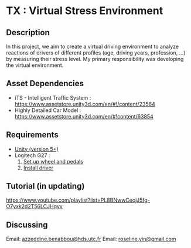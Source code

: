 # TX : Virtual Stress Environment

## Description
In this project, we aim to create a virtual driving environment to analyze reactions of drivers of different profiles (age, driving years, profession, …) by measuring their stress level. My primary responsibility was developing the virtual environment.

## Asset Dependencies
- iTS - Intelligent Traffic System : https://www.assetstore.unity3d.com/en/#!/content/23564
- Highly Detailed Car Model : https://www.assetstore.unity3d.com/en/#!content/63854

## Requirements
- [Unity (version 5+)](https://store.unity.com/download)
- Logitech G27 : 
	1. [Set up wheel and pedals](http://www.logitech.com/assets/47059/g27-racing-wheel-quickstart-guide.pdf)
	2. [Install driver](http://support.logitech.com/en_us/product/g27-racing-wheel)

## Tutorial (in updating)
https://www.youtube.com/playlist?list=PL8BNwwCeojJ5fg-O7yxk2d2T56LCJHqyv

## Discussing
Email: azzeddine.benabbou@hds.utc.fr
Email: roseline.yin@gmail.com